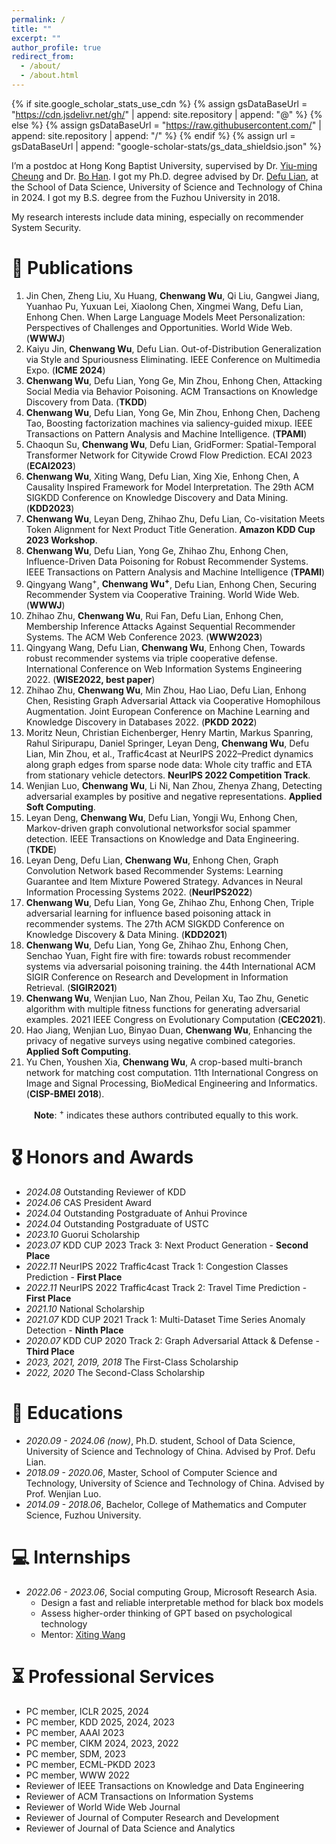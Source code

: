 ```yaml
---
permalink: /
title: ""
excerpt: ""
author_profile: true
redirect_from: 
  - /about/
  - /about.html
---
```


{% if site.google_scholar_stats_use_cdn %}
{% assign gsDataBaseUrl = "https://cdn.jsdelivr.net/gh/" | append: site.repository | append: "@" %}
{% else %}
{% assign gsDataBaseUrl = "https://raw.githubusercontent.com/" | append: site.repository | append: "/" %}
{% endif %}
{% assign url = gsDataBaseUrl | append: "google-scholar-stats/gs_data_shieldsio.json" %}

<span class='anchor' id='about-me'></span>

I’m a postdoc at Hong Kong Baptist University, supervised by Dr. [Yiu-ming Cheung](https://www.comp.hkbu.edu.hk/~ymc/) and Dr. [Bo Han](https://bhanml.github.io/index.html). I got my Ph.D. degree advised by Dr. [Defu Lian](https://faculty.ustc.edu.cn/liandefu), at the School of Data Science, University of Science and Technology of China in 2024. I got my B.S. degree from the Fuzhou University in 2018. 

My research interests include data mining, especially on recommender System Security.

<!-- # 🔥 News
- *2022.02*: &nbsp;🎉🎉 Lorem ipsum dolor sit amet, consectetur adipiscing elit. Vivamus ornare aliquet ipsum, ac tempus justo dapibus sit amet. 
- *2022.02*: &nbsp;🎉🎉 Lorem ipsum dolor sit amet, consectetur adipiscing elit. Vivamus ornare aliquet ipsum, ac tempus justo dapibus sit amet.  -->

# 📝 Publications 
1. Jin Chen, Zheng Liu, Xu Huang, **Chenwang Wu**, Qi Liu, Gangwei Jiang, Yuanhao Pu, Yuxuan Lei, Xiaolong Chen, Xingmei Wang, Defu Lian, Enhong Chen. When Large Language Models Meet Personalization: Perspectives of Challenges and Opportunities. World Wide Web. (**WWWJ**)
2. Kaiyu Jin, **Chenwang Wu**, Defu Lian. Out-of-Distribution Generalization via Style and Spuriousness Eliminating. IEEE Conference on Multimedia Expo. (**ICME 2024**)
1. **Chenwang Wu**, Defu Lian, Yong Ge, Min Zhou, Enhong Chen, Attacking Social Media via Behavior Poisoning. ACM Transactions on Knowledge Discovery from Data. (**TKDD**)
1. **Chenwang Wu**, Defu Lian, Yong Ge, Min Zhou, Enhong Chen, Dacheng Tao, Boosting factorization machines via saliency-guided mixup. IEEE Transactions on Pattern Analysis and Machine Intelligence. (**TPAMI**)
11. Chaoqun Su, **Chenwang Wu**, Defu Lian, GridFormer: Spatial-Temporal Transformer Network for Citywide Crowd Flow Prediction. ECAI 2023 (**ECAI2023**)
6. **Chenwang Wu**, Xiting Wang, Defu Lian, Xing Xie, Enhong Chen, A Causality Inspired Framework for Model Interpretation. The 29th ACM SIGKDD Conference on Knowledge Discovery and Data Mining. (**KDD2023**)
2. **Chenwang Wu**, Leyan Deng, Zhihao Zhu, Defu Lian, Co-visitation Meets Token Alignment for Next Product Title Generation. **Amazon KDD Cup 2023 Workshop**.
8. **Chenwang Wu**, Defu Lian, Yong Ge, Zhihao Zhu, Enhong Chen, Influence-Driven Data Poisoning for Robust Recommender Systems. IEEE Transactions on Pattern Analysis and Machine Intelligence (**TPAMI**)
9. Qingyang Wang<sup>+</sup>, **Chenwang Wu<sup>+</sup>**, Defu Lian, Enhong Chen, Securing Recommender System via Cooperative Training. World Wide Web. (**WWWJ**)
10. Zhihao Zhu, **Chenwang Wu**, Rui Fan, Defu Lian, Enhong Chen, Membership Inference Attacks Against Sequential Recommender Systems. The ACM Web Conference 2023. (**WWW2023**)
12. Qingyang Wang, Defu Lian, **Chenwang Wu**, Enhong Chen, Towards robust recommender systems via triple cooperative defense. International Conference on Web Information Systems Engineering 2022. (**WISE2022, best paper**)
14. Zhihao Zhu, **Chenwang Wu**, Min Zhou, Hao Liao, Defu Lian, Enhong Chen, Resisting Graph Adversarial Attack via Cooperative Homophilous Augmentation. Joint European Conference on Machine Learning and Knowledge Discovery in Databases 2022. (**PKDD 2022**)
15. Moritz Neun, Christian Eichenberger, Henry Martin, Markus Spanring, Rahul Siripurapu, Daniel Springer, Leyan Deng, **Chenwang Wu**, Defu Lian, Min Zhou, et al., Traffic4cast at NeurIPS 2022–Predict dynamics along graph edges from sparse node data: Whole city traffic and ETA from stationary vehicle detectors. **NeurIPS 2022 Competition Track**.
16. Wenjian Luo, **Chenwang Wu**, Li Ni, Nan Zhou, Zhenya Zhang, Detecting adversarial examples by positive and negative representations. **Applied Soft Computing**.
17. Leyan Deng, **Chenwang Wu**, Defu Lian, Yongji Wu, Enhong Chen, Markov-driven graph convolutional networksfor social spammer detection. IEEE Transactions on Knowledge and Data Engineering. (**TKDE**)
18. Leyan Deng, Defu Lian, **Chenwang Wu**, Enhong Chen, Graph Convolution Network based Recommender Systems: Learning Guarantee and Item Mixture Powered Strategy. Advances in Neural Information Processing Systems 2022. (**NeurIPS2022**)
19. **Chenwang Wu**, Defu Lian, Yong Ge, Zhihao Zhu, Enhong Chen, Triple adversarial learning for influence based poisoning attack in recommender systems. The 27th ACM SIGKDD Conference on Knowledge Discovery & Data Mining. (**KDD2021**)
20. **Chenwang Wu**, Defu Lian, Yong Ge, Zhihao Zhu, Enhong Chen, Senchao Yuan, Fight fire with fire: towards robust recommender systems via adversarial poisoning training. the 44th International ACM SIGIR Conference on Research and Development in Information Retrieval. (**SIGIR2021**)
21. **Chenwang Wu**, Wenjian Luo, Nan Zhou, Peilan Xu, Tao Zhu, Genetic algorithm with multiple fitness functions for generating adversarial examples. 2021 IEEE Congress on Evolutionary Computation (**CEC2021**).
22. Hao Jiang, Wenjian Luo, Binyao Duan, **Chenwang Wu**, Enhancing the privacy of negative surveys using negative combined categories. **Applied Soft Computing**.
24. Yu Chen, Youshen Xia, **Chenwang Wu**, A crop-based multi-branch network for matching cost computation. 11th International Congress on Image and Signal Processing, BioMedical Engineering and Informatics. (**CISP-BMEI 2018**).

&emsp; &emsp; **Note**: <sup>+</sup> indicates these authors contributed equally to this work.

# 🎖 Honors and Awards
- *2024.08* Outstanding Reviewer of KDD
- *2024.06* CAS President Award
- *2024.04* Outstanding Postgraduate of Anhui Province
- *2024.04* Outstanding Postgraduate of USTC
- *2023.10* Guorui Scholarship
- *2023.07* KDD CUP 2023 Track 3: Next Product Generation - **Second Place**
- *2022.11* NeurIPS 2022 Traffic4cast Track 1: Congestion Classes Prediction - **First Place**
- *2022.11* NeurIPS 2022 Traffic4cast Track 2: Travel Time Prediction - **First Place**
- *2021.10* National Scholarship
- *2021.07* KDD CUP 2021 Track 1: Multi-Dataset Time Series Anomaly Detection - **Ninth Place**
- *2020.07* KDD CUP 2020 Track 2: Graph Adversarial Attack & Defense - **Third Place**
- *2023, 2021, 2019, 2018* The First-Class Scholarship
- *2022, 2020* The Second-Class Scholarship

# 📖 Educations

- *2020.09 - 2024.06 (now)*, Ph.D. student, School of Data Science, University of Science and Technology of China. Advised by Prof. Defu Lian.
- *2018.09 - 2020.06*, Master, School of Computer Science and Technology, University of Science and Technology of China. Advised by Prof. Wenjian Luo.
- *2014.09 - 2018.06*, Bachelor, College of Mathematics and Computer Science, Fuzhou University.

# 💻 Internships

- *2022.06 - 2023.06*, Social computing Group, Microsoft Research Asia. 
  - Design a fast and reliable interpretable method for black box models
  - Assess higher-order thinking of GPT based on psychological technology
  - Mentor: [Xiting Wang](https://scholar.google.com.hk/citations?user=urC8meQAAAAJ)

# ⏳ Professional Services
- PC member, ICLR 2025, 2024
- PC member, KDD 2025, 2024, 2023
- PC member, AAAI 2023
- PC member, CIKM 2024, 2023, 2022
- PC member, SDM, 2023
- PC member, ECML-PKDD 2023
- PC member, WWW 2022
- Reviewer of IEEE Transactions on Knowledge and Data Engineering
- Reviewer of ACM Transactions on Information Systems
- Reviewer of World Wide Web Journal
- Reviewer of Journal of Computer Research and Development
- Reviewer of Journal of Data Science and Analytics
